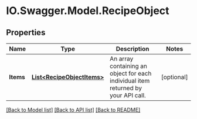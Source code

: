 # IO.Swagger.Model.RecipeObject
## Properties

Name | Type | Description | Notes
------------ | ------------- | ------------- | -------------
**Items** | [**List&lt;RecipeObjectItems&gt;**](RecipeObjectItems.md) | An array containing an object for each individual item returned by your API call. | [optional] 

[[Back to Model list]](../README.md#documentation-for-models) [[Back to API list]](../README.md#documentation-for-api-endpoints) [[Back to README]](../README.md)

